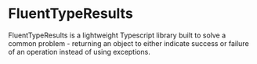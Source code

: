 # FluentTypeResults
FluentTypeResults is a lightweight Typescript library built to solve a common problem - returning an object to either indicate success or failure of an operation instead of using exceptions.
